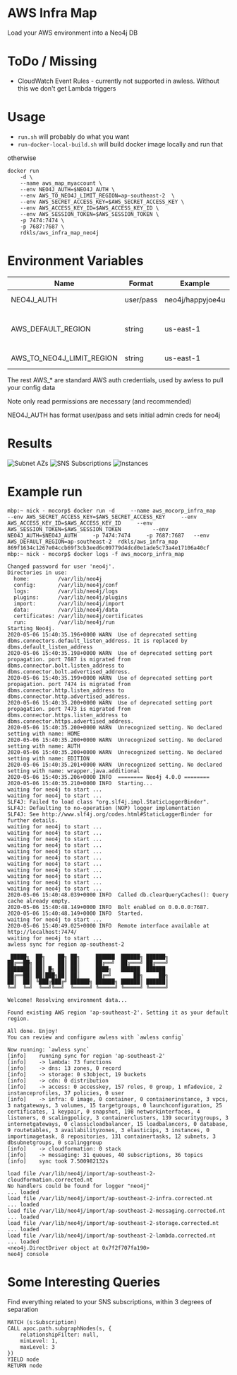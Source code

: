 # AWS Infra Map
Load your AWS environment into a Neo4j DB

# ToDo / Missing

- CloudWatch Event Rules - currently not supported in awless. Without this we don't get Lambda triggers

# Usage

- `run.sh` will probably do what you want
- `run-docker-local-build.sh` will build docker image locally and run that

otherwise

```
docker run
    -d \
    --name aws_map_myaccount \
    --env NEO4J_AUTH=$NEO4J_AUTH \
    --env AWS_TO_NEO4J_LIMIT_REGION=ap-southeast-2  \
    --env AWS_SECRET_ACCESS_KEY=$AWS_SECRET_ACCESS_KEY \
    --env AWS_ACCESS_KEY_ID=$AWS_ACCESS_KEY_ID \
    --env AWS_SESSION_TOKEN=$AWS_SESSION_TOKEN \
    -p 7474:7474 \
    -p 7687:7687 \
    rdkls/aws_infra_map_neo4j
```


# Environment Variables
|Name|Format|Example|Purpose
|-|-|-|-|
| NEO4J_AUTH | user/pass | neo4j/happyjoe4u | Sets initial admin creds for neo4j
| AWS_DEFAULT_REGION | string | us-east-1 | DEFAULT AWS region  (note if AWS_TO_NEO4J_LIMIT_REGION is not set all regions will still be scanned)
| AWS_TO_NEO4J_LIMIT_REGION | string | us-east-1 | LIMIT to one AWS region (default is all)

The rest AWS_* are standard AWS auth credentials, used by awless to pull your config data

Note only read permissions are necessary (and recommended)

NEO4J_AUTH has format user/pass
and sets initial admin creds for neo4j

# Results
![Subnet AZs](./doc/img/subnet-zone-regions.png)
![SNS Subscriptions](./doc/img/sns-topics.png)
![Instances](./doc/img/instances-network.png)
# Example run

```
mbp:~ nick - mocorp$ docker run -d     --name aws_mocorp_infra_map     --env AWS_SECRET_ACCESS_KEY=$AWS_SECRET_ACCESS_KEY     --env AWS_ACCESS_KEY_ID=$AWS_ACCESS_KEY_ID     --env AWS_SESSION_TOKEN=$AWS_SESSION_TOKEN          --env NEO4J_AUTH=$NEO4J_AUTH     -p 7474:7474     -p 7687:7687   --env AWS_DEFAULT_REGION=ap-southeast-2  rdkls/aws_infra_map
869f1634c1267e04ccb69f3cb3eed6c09779d4dcd0e1ade5c73a4e17106a40cf
mbp:~ nick - mocorp$ docker logs -f aws_mocorp_infra_map

Changed password for user 'neo4j'.
Directories in use:
  home:         /var/lib/neo4j
  config:       /var/lib/neo4j/conf
  logs:         /var/lib/neo4j/logs
  plugins:      /var/lib/neo4j/plugins
  import:       /var/lib/neo4j/import
  data:         /var/lib/neo4j/data
  certificates: /var/lib/neo4j/certificates
  run:          /var/lib/neo4j/run
Starting Neo4j.
2020-05-06 15:40:35.196+0000 WARN  Use of deprecated setting dbms.connectors.default_listen_address. It is replaced by dbms.default_listen_address
2020-05-06 15:40:35.198+0000 WARN  Use of deprecated setting port propagation. port 7687 is migrated from dbms.connector.bolt.listen_address to dbms.connector.bolt.advertised_address.
2020-05-06 15:40:35.199+0000 WARN  Use of deprecated setting port propagation. port 7474 is migrated from dbms.connector.http.listen_address to dbms.connector.http.advertised_address.
2020-05-06 15:40:35.200+0000 WARN  Use of deprecated setting port propagation. port 7473 is migrated from dbms.connector.https.listen_address to dbms.connector.https.advertised_address.
2020-05-06 15:40:35.200+0000 WARN  Unrecognized setting. No declared setting with name: HOME
2020-05-06 15:40:35.200+0000 WARN  Unrecognized setting. No declared setting with name: AUTH
2020-05-06 15:40:35.200+0000 WARN  Unrecognized setting. No declared setting with name: EDITION
2020-05-06 15:40:35.201+0000 WARN  Unrecognized setting. No declared setting with name: wrapper.java.additional
2020-05-06 15:40:35.206+0000 INFO  ======== Neo4j 4.0.0 ========
2020-05-06 15:40:35.210+0000 INFO  Starting...
waiting for neo4j to start ...
waiting for neo4j to start ...
SLF4J: Failed to load class "org.slf4j.impl.StaticLoggerBinder".
SLF4J: Defaulting to no-operation (NOP) logger implementation
SLF4J: See http://www.slf4j.org/codes.html#StaticLoggerBinder for further details.
waiting for neo4j to start ...
waiting for neo4j to start ...
waiting for neo4j to start ...
waiting for neo4j to start ...
waiting for neo4j to start ...
waiting for neo4j to start ...
waiting for neo4j to start ...
waiting for neo4j to start ...
waiting for neo4j to start ...
waiting for neo4j to start ...
waiting for neo4j to start ...
2020-05-06 15:40:48.039+0000 INFO  Called db.clearQueryCaches(): Query cache already empty.
2020-05-06 15:40:48.149+0000 INFO  Bolt enabled on 0.0.0.0:7687.
2020-05-06 15:40:48.149+0000 INFO  Started.
waiting for neo4j to start ...
2020-05-06 15:40:49.025+0000 INFO  Remote interface available at http://localhost:7474/
waiting for neo4j to start ...
awless sync for region ap-southeast-2

 █████╗  ██╗    ██╗ ██╗     ██████  ██████╗ ██████╗
██╔══██╗ ██║    ██║ ██║     ██╔══╝  ██╔═══╝ ██╔═══╝
███████║ ██║ █╗ ██║ ██║     ████╗   ██████  ██████
██╔══██║ ██║███╗██║ ██║     ██╔═╝       ██╗     ██╗
██║  ██║ ╚███╔███╔╝ ██████╗ ██████╗ ██████║ ██████║
╚═╝  ╚═╝  ╚══╝╚══╝  ╚═════╝ ╚═════╝ ╚═════╝ ╚═════╝

Welcome! Resolving environment data...

Found existing AWS region 'ap-southeast-2'. Setting it as your default region.

All done. Enjoy!
You can review and configure awless with `awless config`

Now running: `awless sync`
[info]    running sync for region 'ap-southeast-2'
[info]    -> lambda: 73 functions
[info]    -> dns: 13 zones, 0 record
[info]    -> storage: 0 s3object, 19 buckets
[info]    -> cdn: 0 distribution
[info]    -> access: 0 accesskey, 157 roles, 0 group, 1 mfadevice, 2 instanceprofiles, 37 policies, 0 user
[info]    -> infra: 0 image, 0 container, 0 containerinstance, 3 vpcs, 3 natgateways, 3 volumes, 15 targetgroups, 0 launchconfiguration, 25 certificates, 1 keypair, 0 snapshot, 198 networkinterfaces, 4 listeners, 0 scalingpolicy, 3 containerclusters, 139 securitygroups, 3 internetgateways, 0 classicloadbalancer, 15 loadbalancers, 0 database, 9 routetables, 3 availabilityzones, 3 elasticips, 3 instances, 0 importimagetask, 8 repositories, 131 containertasks, 12 subnets, 3 dbsubnetgroups, 0 scalinggroup
[info]    -> cloudformation: 0 stack
[info]    -> messaging: 31 queues, 40 subscriptions, 36 topics
[info]    sync took 7.500982132s

load file /var/lib/neo4j/import/ap-southeast-2-cloudformation.corrected.nt
No handlers could be found for logger "neo4j"
... loaded
load file /var/lib/neo4j/import/ap-southeast-2-infra.corrected.nt
... loaded
load file /var/lib/neo4j/import/ap-southeast-2-messaging.corrected.nt
... loaded
load file /var/lib/neo4j/import/ap-southeast-2-storage.corrected.nt
... loaded
load file /var/lib/neo4j/import/ap-southeast-2-lambda.corrected.nt
... loaded
<neo4j.DirectDriver object at 0x7f2f707fa190>
neo4j console
```

# Some Interesting Queries

Find everything related to your SNS subscriptions, within 3 degrees of separation
```
MATCH (s:Subscription)
CALL apoc.path.subgraphNodes(s, {
    relationshipFilter: null,
    minLevel: 1,
    maxLevel: 3
})
YIELD node
RETURN node
```

